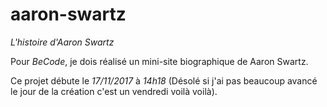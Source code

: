 # aaron-swartz

*L'histoire d'Aaron Swartz*

Pour _BeCode_, je dois réalisé un mini-site biographique de Aaron Swartz.

Ce projet débute le *17/11/2017* à _14h18_ (Désolé si j'ai pas beaucoup avancé le jour de la création c'est un vendredi voilà voilà).
